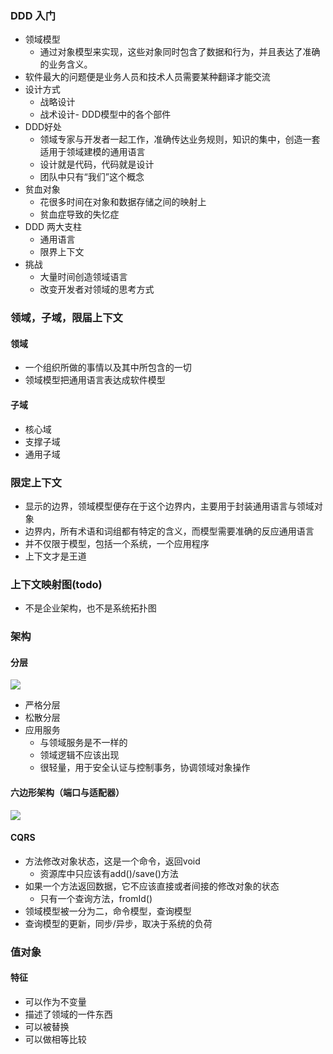 ### DDD 入门
- 领域模型
  - 通过对象模型来实现，这些对象同时包含了数据和行为，并且表达了准确的业务含义。
- 软件最大的问题便是业务人员和技术人员需要某种翻译才能交流
- 设计方式
  - 战略设计
  - 战术设计- DDD模型中的各个部件
- DDD好处
  - 领域专家与开发者一起工作，准确传达业务规则，知识的集中，创造一套适用于领域建模的通用语言
  - 设计就是代码，代码就是设计
  - 团队中只有“我们”这个概念
- 贫血对象
  - 花很多时间在对象和数据存储之间的映射上
  - 贫血症导致的失忆症
- DDD 两大支柱
  - 通用语言
  - 限界上下文
- 挑战
  - 大量时间创造领域语言
  - 改变开发者对领域的思考方式
### 领域，子域，限届上下文
#### 领域
- 一个组织所做的事情以及其中所包含的一切
- 领域模型把通用语言表达成软件模型
#### 子域
- 核心域
- 支撑子域
- 通用子域
### 限定上下文
- 显示的边界，领域模型便存在于这个边界内，主要用于封装通用语言与领域对象
- 边界内，所有术语和词组都有特定的含义，而模型需要准确的反应通用语言
- 并不仅限于模型，包括一个系统，一个应用程序
- 上下文才是王道
### 上下文映射图(todo)
- 不是企业架构，也不是系统拓扑图
### 架构
####  分层
![](https://i.loli.net/2019/07/08/5d234f946566624990.png)
- 严格分层
- 松散分层
- 应用服务
  - 与领域服务是不一样的
  - 领域逻辑不应该出现
  - 很轻量，用于安全认证与控制事务，协调领域对象操作
#### 六边形架构（端口与适配器）

![](https://i.loli.net/2019/07/08/5d2352cf3c0f588994.png)
#### CQRS
- 方法修改对象状态，这是一个命令，返回void
  - 资源库中只应该有add()/save()方法
- 如果一个方法返回数据，它不应该直接或者间接的修改对象的状态
  - 只有一个查询方法，fromId()
- 领域模型被一分为二，命令模型，查询模型
- 查询模型的更新，同步/异步，取决于系统的负荷
### 值对象
#### 特征
- 可以作为不变量
- 描述了领域的一件东西
- 可以被替换
- 可以做相等比较
